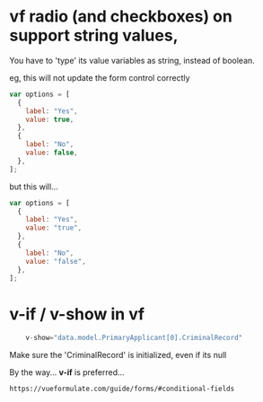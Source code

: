 # vf radio (and checkboxes) on support string values,

You have to 'type' its value variables as string, instead of boolean.

eg, this will not update the form control correctly

```js
var options = [
  {
    label: "Yes",
    value: true,
  },
  {
    label: "No",
    value: false,
  },
];
```

but this will...

```js
var options = [
  {
    label: "Yes",
    value: "true",
  },
  {
    label: "No",
    value: "false",
  },
];
```

# v-if / v-show in vf

```js
    v-show="data.model.PrimaryApplicant[0].CriminalRecord"
```

Make sure the 'CriminalRecord' is initialized, even if its null

By the way... **v-if** is preferred...

```
https://vueformulate.com/guide/forms/#conditional-fields
```
